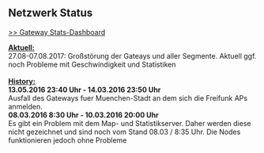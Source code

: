 ## Netzwerk Status
<a target='_blank' href="https://stats.ffmuc.net/dashboard/db/network-overview">>> Gateway Stats-Dashboard</a>

<u><b>Aktuell:</b></u>
<br>27.08-07.08.2017: Großstörung der Gateays und aller Segmente. Aktuell ggf. noch Probleme mit Geschwindigkeit und Statistiken
<br>
<br><u><b>History:</b></u>
<br>
<b>13.05.2016 23:40 Uhr - 14.03.2016 23:50 Uhr</b>
<br>Ausfall des Gateways fuer Muenchen-Stadt an dem sich die Freifunk APs anmelden. 
<br>
<b>08.03.2016 8:30 Uhr - 10.03.2016 20:00 Uhr</b>
<br>Es gibt ein Problem mit dem Map- und Statistikserver. Daher werden diese nicht gezeichnet und sind noch vom Stand 08.03 / 8:35 Uhr. Die Nodes funktionieren jedoch ohne Probleme
